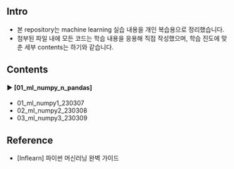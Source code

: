 ####
## Intro
- 본 repository는 machine learning 실습 내용을 개인 복습용으로 정리했습니다.
- 첨부된 파일 내에 모든 코드는 학습 내용을 응용해 직접 작성했으며, 학습 진도에 맞춘 세부 contents는 하기와 같습니다.
####
## Contents
#### ► [01_ml_numpy_n_pandas]
- 01_ml_numpy1_230307
- 02_ml_numpy2_230308
- 03_ml_numpy3_230309
####
## Reference
- [Inflearn] 파이썬 머신러닝 완벽 가이드
####
